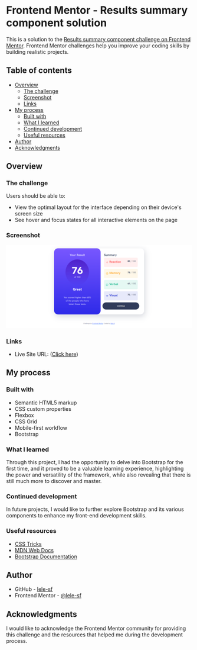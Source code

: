 # Frontend Mentor - Results summary component solution

This is a solution to the [Results summary component challenge on Frontend Mentor](https://www.frontendmentor.io/challenges/results-summary-component-CE_K6s0maV). Frontend Mentor challenges help you improve your coding skills by building realistic projects. 

## Table of contents

- [Overview](#overview)
  - [The challenge](#the-challenge)
  - [Screenshot](#screenshot)
  - [Links](#links)
- [My process](#my-process)
  - [Built with](#built-with)
  - [What I learned](#what-i-learned)
  - [Continued development](#continued-development)
  - [Useful resources](#useful-resources)
- [Author](#author)
- [Acknowledgments](#acknowledgments)


## Overview

### The challenge

Users should be able to:

- View the optimal layout for the interface depending on their device's screen size
- See hover and focus states for all interactive elements on the page

### Screenshot

![Screenshot of the solution](./assets/images/print.png)

### Links

- Live Site URL: ([Click here](https://lele-sf.github.io/frontendMentor/results-summary/))

## My process

### Built with

- Semantic HTML5 markup
- CSS custom properties
- Flexbox
- CSS Grid
- Mobile-first workflow
- Bootstrap


### What I learned

Through this project, I had the opportunity to delve into Bootstrap for the first time, and it proved to be a valuable learning experience, highlighting the power and versatility of the framework, while also revealing that there is still much more to discover and master.

### Continued development

In future projects, I would like to further explore Bootstrap and its various components to enhance my front-end development skills.

### Useful resources

- [CSS Tricks](https://css-tricks.com/) 
- [MDN Web Docs](https://developer.mozilla.org/en-US/)
- [Bootstrap Documentation](https://getbootstrap.com/docs/5.3/getting-started/introduction/)


## Author

- GitHub - [lele-sf](https://github.com/lele-sf)
- Frontend Mentor - [@lele-sf](https://www.frontendmentor.io/profile/lele-sf)


## Acknowledgments

I would like to acknowledge the Frontend Mentor community for providing this challenge and the resources that helped me during the development process.
